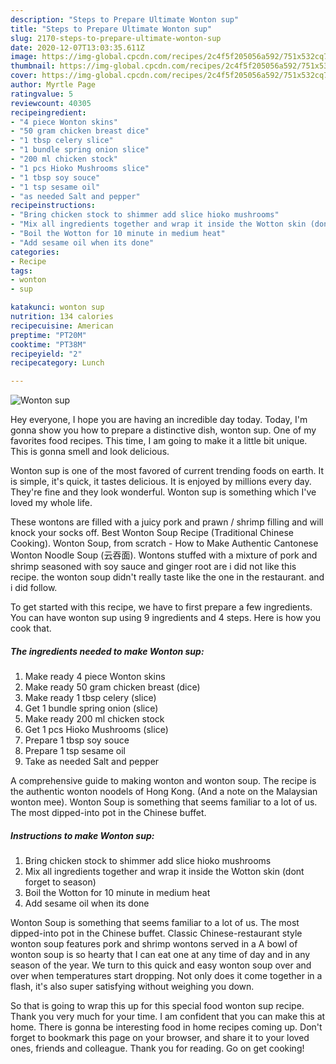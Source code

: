 ```yaml
---
description: "Steps to Prepare Ultimate Wonton sup"
title: "Steps to Prepare Ultimate Wonton sup"
slug: 2170-steps-to-prepare-ultimate-wonton-sup
date: 2020-12-07T13:03:35.611Z
image: https://img-global.cpcdn.com/recipes/2c4f5f205056a592/751x532cq70/wonton-sup-recipe-main-photo.jpg
thumbnail: https://img-global.cpcdn.com/recipes/2c4f5f205056a592/751x532cq70/wonton-sup-recipe-main-photo.jpg
cover: https://img-global.cpcdn.com/recipes/2c4f5f205056a592/751x532cq70/wonton-sup-recipe-main-photo.jpg
author: Myrtle Page
ratingvalue: 5
reviewcount: 40305
recipeingredient:
- "4 piece Wonton skins"
- "50 gram chicken breast dice"
- "1 tbsp celery slice"
- "1 bundle spring onion slice"
- "200 ml chicken stock"
- "1 pcs Hioko Mushrooms slice"
- "1 tbsp soy souce"
- "1 tsp sesame oil"
- "as needed Salt and pepper"
recipeinstructions:
- "Bring chicken stock to shimmer add slice hioko mushrooms"
- "Mix all ingredients together and wrap it inside the Wotton skin (dont forget to season)"
- "Boil the Wotton for 10 minute in medium heat"
- "Add sesame oil when its done"
categories:
- Recipe
tags:
- wonton
- sup

katakunci: wonton sup 
nutrition: 134 calories
recipecuisine: American
preptime: "PT20M"
cooktime: "PT38M"
recipeyield: "2"
recipecategory: Lunch

---
```



![Wonton sup](https://img-global.cpcdn.com/recipes/2c4f5f205056a592/751x532cq70/wonton-sup-recipe-main-photo.jpg)

Hey everyone, I hope you are having an incredible day today. Today, I'm gonna show you how to prepare a distinctive dish, wonton sup. One of my favorites food recipes. This time, I am going to make it a little bit unique. This is gonna smell and look delicious.

Wonton sup is one of the most favored of current trending foods on earth. It is simple, it's quick, it tastes delicious. It is enjoyed by millions every day. They're fine and they look wonderful. Wonton sup is something which I've loved my whole life.

These wontons are filled with a juicy pork and prawn / shrimp filling and will knock your socks off. Best Wonton Soup Recipe (Traditional Chinese Cooking). Wonton Soup, from scratch - How to Make Authentic Cantonese Wonton Noodle Soup (云吞面). Wontons stuffed with a mixture of pork and shrimp seasoned with soy sauce and ginger root are i did not like this recipe. the wonton soup didn&#39;t really taste like the one in the restaurant. and i did follow.


To get started with this recipe, we have to first prepare a few ingredients. You can have wonton sup using 9 ingredients and 4 steps. Here is how you cook that.

<!--inarticleads1-->

##### The ingredients needed to make Wonton sup:

1. Make ready 4 piece Wonton skins
1. Make ready 50 gram chicken breast (dice)
1. Make ready 1 tbsp celery (slice)
1. Get 1 bundle spring onion (slice)
1. Make ready 200 ml chicken stock
1. Get 1 pcs Hioko Mushrooms (slice)
1. Prepare 1 tbsp soy souce
1. Prepare 1 tsp sesame oil
1. Take as needed Salt and pepper


A comprehensive guide to making wonton and wonton soup. The recipe is the authentic wonton noodels of Hong Kong. (And a note on the Malaysian wonton mee). Wonton Soup is something that seems familiar to a lot of us. The most dipped-into pot in the Chinese buffet. 

<!--inarticleads2-->

##### Instructions to make Wonton sup:

1. Bring chicken stock to shimmer add slice hioko mushrooms
1. Mix all ingredients together and wrap it inside the Wotton skin (dont forget to season)
1. Boil the Wotton for 10 minute in medium heat
1. Add sesame oil when its done


Wonton Soup is something that seems familiar to a lot of us. The most dipped-into pot in the Chinese buffet. Classic Chinese-restaurant style wonton soup features pork and shrimp wontons served in a A bowl of wonton soup is so hearty that I can eat one at any time of day and in any season of the year. We turn to this quick and easy wonton soup over and over when temperatures start dropping. Not only does it come together in a flash, it&#39;s also super satisfying without weighing you down. 

So that is going to wrap this up for this special food wonton sup recipe. Thank you very much for your time. I am confident that you can make this at home. There is gonna be interesting food in home recipes coming up. Don't forget to bookmark this page on your browser, and share it to your loved ones, friends and colleague. Thank you for reading. Go on get cooking!
